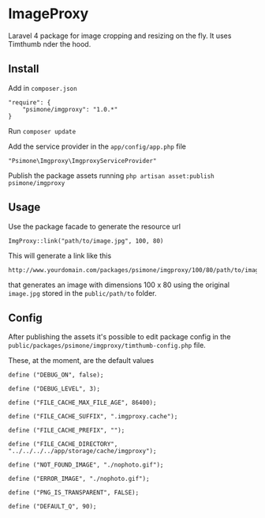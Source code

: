 # ImageProxy  

Laravel 4 package for image cropping and resizing on the fly. It uses Timthumb nder the hood.

## Install  

Add in `composer.json`  
```
"require": {
    "psimone/imgproxy": "1.0.*"
}
```

Run `composer update`  

Add the service provider in the `app/config/app.php` file  
```
"Psimone\Imgproxy\ImgproxyServiceProvider"
```

Publish the package assets running `php artisan asset:publish psimone/imgproxy`

## Usage

Use the package facade to generate the resource url
```
ImgProxy::link("path/to/image.jpg", 100, 80)
```
This will generate a link like this
```
http://www.yourdomain.com/packages/psimone/imgproxy/100/80/path/to/image.jpg
```
that generates an image with dimensions 100 x 80 using the original `image.jpg` stored in the `public/path/to` folder.  

## Config

After publishing the assets it's possible to edit package config in the `public/packages/psimone/imgproxy/timthumb-config.php` file.  

These, at the moment, are the default values
```
define ("DEBUG_ON", false);

define ("DEBUG_LEVEL", 3);

define ("FILE_CACHE_MAX_FILE_AGE", 86400);

define ("FILE_CACHE_SUFFIX", ".imgproxy.cache");

define ("FILE_CACHE_PREFIX", "");

define ("FILE_CACHE_DIRECTORY", "../../../../app/storage/cache/imgproxy");

define ("NOT_FOUND_IMAGE", "./nophoto.gif");

define ("ERROR_IMAGE", "./nophoto.gif");

define ("PNG_IS_TRANSPARENT", FALSE);

define ("DEFAULT_Q", 90);
```